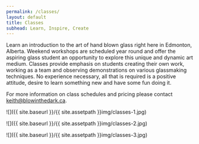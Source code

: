 ```yaml
---
permalink: /classes/
layout: default
title: Classes
subhead: Learn, Inspire, Create
---
```


Learn an introduction to the art of hand blown glass right here in Edmonton, Alberta. Weekend workshops are scheduled year round and offer the aspiring glass student an opportunity to explore this unique and dynamic art medium. Classes provide emphasis on students creating their own work, working as a team and observing demonstrations on various glassmaking techniques. No experience necessary, all that is required is a positive attitude, desire to learn something new and have some fun doing it.

For more information on class schedules and pricing please contact <keith@blowinthedark.ca>.

![]({{ site.baseurl }}/{{ site.assetpath }}img/classes-1.jpg)


![]({{ site.baseurl }}/{{ site.assetpath }}img/classes-2.jpg)


![]({{ site.baseurl }}/{{ site.assetpath }}img/classes-3.jpg)

